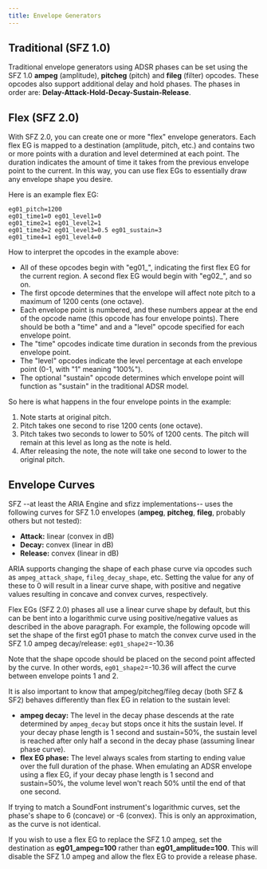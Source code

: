 ```yaml
---
title: Envelope Generators
---
```

## Traditional (SFZ 1.0)

Traditional envelope generators using ADSR phases can be set using the SFZ 1.0
**ampeg** (amplitude), **pitcheg** (pitch) and **fileg** (filter) opcodes.
These opcodes also support additional delay and hold phases.
The phases in order are: **Delay-Attack-Hold-Decay-Sustain-Release**.

## Flex (SFZ 2.0)

With SFZ 2.0, you can create one or more "flex" envelope generators.
Each flex EG is mapped to a destination (amplitude, pitch, etc.)
and contains two or more points with a duration and level determined at each point.
The duration indicates the amount of time it takes from the previous envelope point to the current.
In this way, you can use flex EGs to essentially draw any envelope shape you desire.

Here is an example flex EG:

```sfz
eg01_pitch=1200
eg01_time1=0 eg01_level1=0
eg01_time2=1 eg01_level2=1
eg01_time3=2 eg01_level3=0.5 eg01_sustain=3
eg01_time4=1 eg01_level4=0
```

How to interpret the opcodes in the example above:

* All of these opcodes begin with "eg01_", indicating the first flex EG
  for the current region. A second flex EG would begin with "eg02_", and so on.
* The first opcode determines that the envelope will affect note pitch
  to a maximum of 1200 cents (one octave).
* Each envelope point is numbered, and these numbers appear at the end
  of the opcode name (this opcode has four envelope points). There should be
  both a "time" and and a "level" opcode specified for each envelope point.
* The "time" opcodes indicate time duration in seconds from the previous envelope point.
* The "level" opcodes indicate the level percentage at each envelope point
  (0-1, with "1" meaning "100%").
* The optional "sustain" opcode determines which envelope point will function
  as "sustain" in the traditional ADSR model.

So here is what happens in the four envelope points in the example:

1. Note starts at original pitch.
2. Pitch takes one second to rise 1200 cents (one octave).
3. Pitch takes two seconds to lower to 50% of 1200 cents.
   The pitch will remain at this level as long as the note is held.
4. After releasing the note, the note will take one second to lower to the original pitch.

## Envelope Curves

SFZ --at least the ARIA Engine and sfizz implementations--
uses the following curves for SFZ 1.0 envelopes
(**ampeg**, **pitcheg**, **fileg**, probably others but not tested):

* **Attack:** linear (convex in dB)
* **Decay:** convex (linear in dB)
* **Release:** convex (linear in dB)

ARIA supports changing the shape of each phase curve via opcodes
such as `ampeg_attack_shape`, `fileg_decay_shape`, etc.
Setting the value for any of these to 0 will result in a linear curve shape,
with positive and negative values resulting in concave and convex curves, respectively.

Flex EGs (SFZ 2.0) phases all use a linear curve shape by default,
but this can be bent into a logarithmic curve using positive/negative values
as described in the above paragraph. For example, the following opcode
will set the shape of the first eg01 phase to match the convex curve
used in the SFZ 1.0 ampeg decay/release: `eg01_shape2`=-10.36

Note that the shape opcode should be placed on the second point affected by the curve.
In other words, `eg01_shape2`=-10.36 will affect the curve between envelope points 1 and 2.

It is also important to know that ampeg/pitcheg/fileg decay (both SFZ & SF2)
behaves differently than flex EG in relation to the sustain level:

- **ampeg decay:** The level in the decay phase descends at the rate
  determined by `ampeg_decay` but stops once it hits the sustain level.
  If your decay phase length is 1 second and sustain=50%,
  the sustain level is reached after only half a second in the decay phase
  (assuming linear phase curve).
- **flex EG phase:** The level always scales from starting to ending value
  over the full duration of the phase. When emulating an ADSR envelope
  using a flex EG, if your decay phase length is 1 second and sustain=50%,
  the volume level won't reach 50% until the end of that one second.

If trying to match a SoundFont instrument's logarithmic curves,
set the phase's shape to 6 (concave) or -6 (convex).
This is only an approximation, as the curve is not identical.

If you wish to use a flex EG to replace the SFZ 1.0 ampeg,
set the destination as **eg01_ampeg=100** rather than **eg01_amplitude=100**.
This will disable the SFZ 1.0 ampeg and allow the flex EG to provide a release phase.
